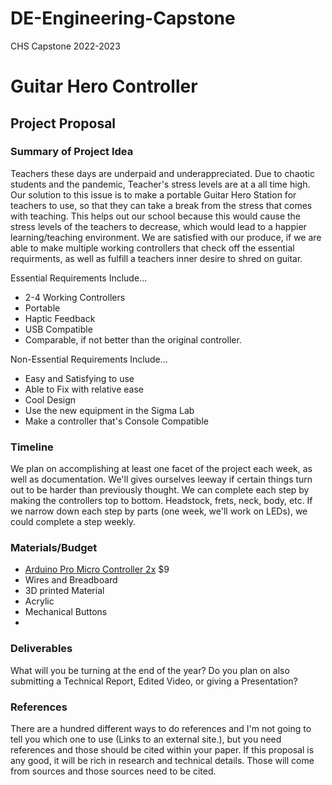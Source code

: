 # DE-Engineering-Capstone
CHS Capstone 2022-2023

# Guitar Hero Controller

## Project Proposal

### Summary of Project Idea
Teachers these days are underpaid and underappreciated. Due to chaotic students and the pandemic, Teacher's stress levels are at a all time high. 
Our solution to this issue is to make a portable Guitar Hero Station for teachers to use, so that they can take a break from the stress that comes with teaching. This helps out our school because this would cause the stress levels of the teachers to decrease, which would lead to a happier learning/teaching environment. We are satisfied with our produce, if we are able to make multiple working controllers that check off the essential requirments, as well as fulfill a teachers inner desire to shred on guitar.

Essential Requirements Include...

- 2-4 Working Controllers
- Portable
- Haptic Feedback
- USB Compatible
- Comparable, if not better than the original controller.

Non-Essential Requirements Include...

- Easy and Satisfying to use
- Able to Fix with relative ease
- Cool Design
- Use the new equipment in the Sigma Lab
- Make a controller that's Console Compatible

### Timeline
We plan on accomplishing at least one facet of the project each week, as well as documentation. We'll gives ourselves leeway if certain things turn out to be harder than previously thought. We can complete each step by making the controllers top to bottom. Headstock, frets, neck, body, etc. If we narrow down each step by parts (one week, we'll work on LEDs), we could complete a step weekly.
### Materials/Budget

- [Arduino Pro Micro Controller 2x](https://envistiamall.com/products/pro-micro-atmega32u4-5v-16mhz-leonardo-arduino-compatible) $9
- Wires and Breadboard
- 3D printed Material
- Acrylic
- Mechanical Buttons
- 
### Deliverables
What will you be turning at the end of the year?
Do you plan on also submitting a Technical Report, Edited Video, or giving a Presentation?
### References
There are a hundred different ways to do references and I'm not going to tell you which one to use (Links to an external site.), but you need references and those should be cited within your paper.  If this proposal is any good, it will be rich in research and technical details.  Those will come from sources and those sources need to be cited.  
